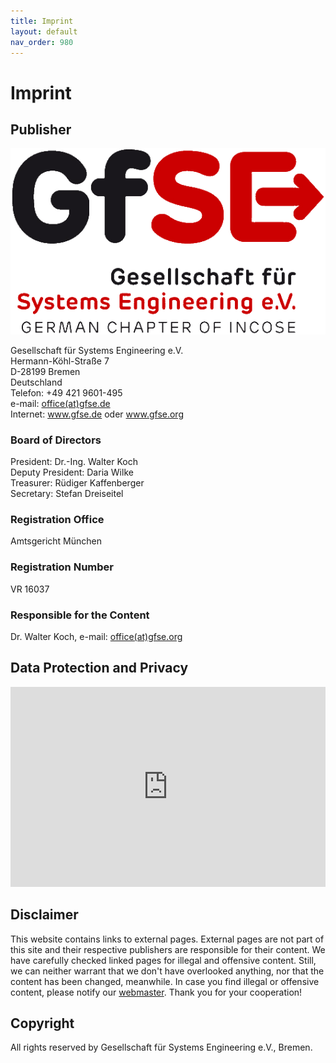```yaml
---
title: Imprint
layout: default
nav_order: 980
---
```


# Imprint

## Publisher

<img class="my-align-right size-20" src="./assets/logos/GfSE-Incose-Logo.web.png" alt="GfSE-Logo"/>

<p>Gesellschaft für Systems Engineering e.V.<br>Hermann-Köhl-Straße 7<br> D-28199 Bremen<br>Deutschland<br> Telefon: +49 421 9601-495<br> e-mail: <a href="mailto:office@gfse.de">office(at)gfse.de</a><br> Internet: <a href="http://www.gfse.de">www.gfse.de</a> oder <a href="http://www.gfse.org">www.gfse.org</a></p>
<h3>Board of Directors</h3><p>President: Dr.-Ing. Walter Koch<br> Deputy President: Daria Wilke<br> Treasurer: Rüdiger Kaffenberger<br> Secretary: Stefan Dreiseitel</p>
<h3>Registration Office</h3><p>Amtsgericht München</p>
<h3>Registration Number</h3><p>VR 16037</p>
<h3>Responsible for the Content</h3><p>Dr. Walter Koch, e-mail: <a href="mailto:office@gfse.org">office(at)gfse.org</a></p>

## Data Protection and Privacy

<embed src="https://gfse.org/en/privacy-notice.html" style="width:100%;height:20rem"/>

## Disclaimer

<p>This website contains links to external pages. External pages are not part of this site and their respective publishers are responsible for their content. We have carefully checked linked pages for illegal and offensive content. Still, we can neither warrant that we don't have overlooked anything, nor that the content has been changed, meanwhile. In case you find illegal or offensive content, please notify our <a href="mailto:webmaster@enso-managers.de">webmaster</a>. Thank you for your cooperation!</p>

## Copyright

All rights reserved by Gesellschaft für Systems Engineering e.V., Bremen.
